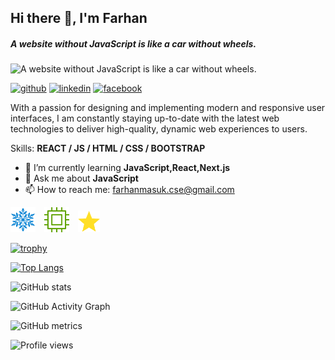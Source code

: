 ## Hi there 👋, I'm **Farhan**
#####  A website without JavaScript is like a car without wheels.
![ A website without JavaScript is like a car without wheels.](https://media.licdn.com/dms/image/C4E03AQG-r_ZGa2hWyw/profile-displayphoto-shrink_800_800/0/1647200815648?e=1689811200&v=beta&t=TGZYsN9jIoJMlJ3MglifVw22HYweTsthORYMdfKUJLY)

[<img src='https://cdn.jsdelivr.net/npm/simple-icons@3.0.1/icons/github.svg' alt='github' height='40'>](https://github.com/https://github.com/farhanmasuk7)  [<img src='https://cdn.jsdelivr.net/npm/simple-icons@3.0.1/icons/linkedin.svg' alt='linkedin' height='40'>](https://www.linkedin.com/in/https://www.linkedin.com/in/farhan-masuk//)  [<img src='https://cdn.jsdelivr.net/npm/simple-icons@3.0.1/icons/facebook.svg' alt='facebook' height='40'>](https://www.facebook.com/https://www.facebook.com/farhan.masuk.33)

With a passion for designing and implementing modern and responsive user interfaces, I am constantly staying up-to-date with the latest web technologies to deliver high-quality, dynamic web experiences to users.


Skills:  **REACT / JS / HTML / CSS / BOOTSTRAP**

- 🌱 I’m currently learning **JavaScript,React,Next.js** 
- 💬 Ask me about **JavaScript** 
- 📫 How to reach me: farhanmasuk.cse@gmail.com 


  

<a href='https://archiveprogram.github.com/'><img src='https://raw.githubusercontent.com/acervenky/animated-github-badges/master/assets/acbadge.gif' width='40' height='40'></a> <a href='https://docs.github.com/en/developers'><img src='https://raw.githubusercontent.com/acervenky/animated-github-badges/master/assets/devbadge.gif' width='40' height='40'></a> <a href='https://stars.github.com/'><img src='https://raw.githubusercontent.com/acervenky/animated-github-badges/master/assets/starbadge.gif' width='35' height='35'></a> 

[![trophy](https://github-profile-trophy.vercel.app/?username=https://github.com/farhanmasuk7)](https://github.com/ryo-ma/github-profile-trophy)

[![Top Langs](https://github-readme-stats.vercel.app/api/top-langs/?username=https://github.com/farhanmasuk7)](https://github.com/anuraghazra/github-readme-stats)

![GitHub stats](https://github-readme-stats.vercel.app/api?username=https://github.com/farhanmasuk7&show_icons=true)  

![GitHub Activity Graph](https://activity-graph.herokuapp.com/graph?username=https://github.com/farhanmasuk7)  

![GitHub metrics](https://metrics.lecoq.io/https://github.com/farhanmasuk7)  

![Profile views](https://gpvc.arturio.dev/https://github.com/farhanmasuk7)  
